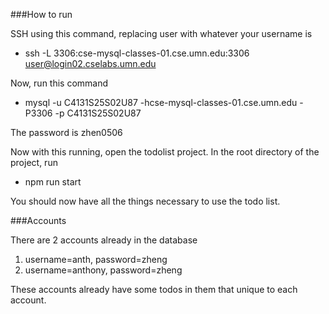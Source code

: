 ###How to run

SSH using this command, replacing user with whatever your username is 
- ssh -L 3306:cse-mysql-classes-01.cse.umn.edu:3306 user@login02.cselabs.umn.edu

Now, run this command
- mysql -u C4131S25S02U87 -hcse-mysql-classes-01.cse.umn.edu -P3306 -p C4131S25S02U87

The password is zhen0506

Now with this running, open the todolist project. 
In the root directory of the project, run
- npm run start

You should now have all the things necessary to use the todo list. 

###Accounts

There are 2 accounts already in the database
1. username=anth, password=zheng
2. username=anthony, password=zheng

These accounts already have some todos in them that unique to each account. 

